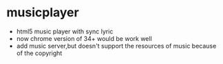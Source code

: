 musicplayer
===========

- html5 music player with sync lyric
- now chrome version of 34+ would be work well
- add music server,but doesn't support the resources of music because of the copyright
